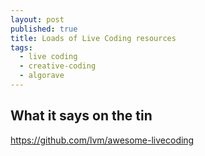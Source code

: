 ```yaml
---
layout: post
published: true
title: Loads of Live Coding resources
tags:
  - live coding 
  - creative-coding 
  - algorave
---
```

## What it says on the tin

https://github.com/lvm/awesome-livecoding
